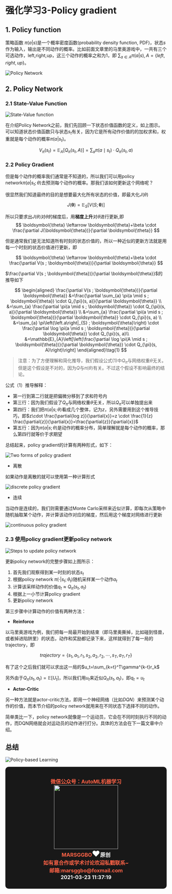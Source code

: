 # 强化学习3-Policy gradient

## 1. Policy function

策略函数 $\pi(a|s)$是一个概率密度函数(probability density function, PDF)，状态$s$作为输入，输出是不同动作的概率。比如前面文章里的马里奥游戏中，一共有三个可选动作，left,right,up，这三个动作的概率之和为1，即 $\sum_{a\in A}\pi(a|s), A=\{left,right,up\}$。

![Policy Network](https://raw.githubusercontent.com/marsggbo/PicBed/master/marsggbo/2021_3_23_1616471125134.png)


## 2. Policy Network

### 2.1 State-Value Function

![State-Value function](https://raw.githubusercontent.com/marsggbo/PicBed/master/marsggbo/2021_3_23_1616471179140.png)


在介绍Policy Network之前，我们先回顾一下状态价值函数的定义，如上图示。可以知道状态价值函数只与状态$s_t$有关，因为它是所有动作价值的的加权求和，权重就是每个动作的概率$\pi(a|s_t)$。


$$
V_{\pi}\left(s_{t}\right)=\mathbb{E}_{A}\left[Q_{\pi}\left(s_{t}, A\right)\right]=\sum_{a} \pi\left(a \mid s_{t}\right) \cdot Q_{\pi}\left(s_{t}, a\right)
$$

### 2.2 Policy Gradient

但是每个动作的概率我们通常是不知道的，所以我们可以用policy network$\pi(a|s_t;\theta)$去预测每个动作的概率。那我们该如何更新这个网络呢？

很显然我们知道最终的目的是想要最大化所有状态的价值，即最大化$J(\theta)$

$$
J(\boldsymbol{\theta})=\mathbb{E}_{S}[V(S ; \boldsymbol{\theta})]
$$

所以只要求出$J(\theta)$对$\theta$的梯度后，用**梯度上升**对$\theta$进行更新,即
$$
\boldsymbol{\theta} \leftarrow \boldsymbol{\theta}+\beta \cdot \frac{\partial J(\boldsymbol{\theta})}{\partial \boldsymbol{\theta}}
$$

但是通常我们是无法知道所有时刻的状态价值的，所以一种近似的更新方法就是用每一个时刻的状态价值进行更新，即

$$
\boldsymbol{\theta} \leftarrow \boldsymbol{\theta}+\beta \cdot \frac{\partial V(s ; \boldsymbol{\theta})}{\partial \boldsymbol{\theta}}
$$

$\frac{\partial V(s ; \boldsymbol{\theta})}{\partial \boldsymbol{\theta}}$的推导如下

$$
\begin{aligned}
\frac{\partial V(s ; \boldsymbol{\theta})}{\partial \boldsymbol{\theta}} &=\frac{\partial \sum_{a} \pi(a \mid s ; \boldsymbol{\theta}) \cdot Q_{\pi}(s, a)}{\partial \boldsymbol{\theta}}  \\
&=\sum_{a} \frac{\partial \pi(a \mid s ; \boldsymbol{\theta}) \cdot Q_{\pi}(s, a)}{\partial \boldsymbol{\theta}} \\
&=\sum_{a} \frac{\partial \pi(a \mid s ; \boldsymbol{\theta})}{\partial \boldsymbol{\theta}} \cdot Q_{\pi}(s, a) \\
&=\sum_{a} \pi\left(\left.a\right|_{S} ; \boldsymbol{\theta}\right) \cdot \frac{\partial \log \pi(a \mid s ; \boldsymbol{\theta})}{\partial \boldsymbol{\theta}} \cdot Q_{\pi}(s, a)\\
&=\mathbb{E}_{A}\left[\left(\frac{\partial \log \pi(A \mid s ; \boldsymbol{\theta})}{\partial \boldsymbol{\theta}} \cdot Q_{\pi}(s, A)\right)\right]
\end{aligned}\tag{1}
$$


> 注意：为了方便理解和简化推导，我们假设公式(1)中$Q_{\pi}$与网络权重$\theta$无关。但是这个假设是不对的，因为$Q$与$\pi(\theta)$有关。不过这个假设不影响最终的结论。

公式（1）推导解释：
- 第一行到第二行就是把偏微分移到了求和符号内
- 第三行：因为我们假设了$Q_{\pi}$与网络权重$\theta$无关，所以$Q_{\pi}$可以单独提出来
- 第四行：我们把$\pi(a|s;\theta)$看成几个整体，记为$z$，另外需要用到这个推导技巧，即$z\cdot  \frac{\partial{log z}}{\partial{x}}=z \cdot \frac{1}{z} \frac{\partial{z}}{\partial{x}}=\frac{\partial{z}}{\partial{x}}$
- 第五行：因为$\pi(a|s;\theta)$是动作的概率分布，简单理解就是每个动作的概率，那么第四行就等价于求期望


总结起来，policy gradient的计算有两种形式，如下：

![Two forms of policy gradient](https://raw.githubusercontent.com/marsggbo/PicBed/master/marsggbo/2021_3_23_1616484108742.png)


- 离散

如果动作是离散的就可以使用第一种计算形式

![discrete policy gradient](https://raw.githubusercontent.com/marsggbo/PicBed/master/marsggbo/2021_3_23_1616484729934.png)

- 连续

当动作是连续的，我们则需要通过Monte Carlo采样来近似计算，即每次从策略中随机抽取某个动作，并计算该动作对应的梯度，然后用这个梯度对网络进行更新

![continuous policy gradient](https://raw.githubusercontent.com/marsggbo/PicBed/master/marsggbo/2021_3_23_1616484778001.png)


### 2.3 使用policy gradient更新policy network


![Steps to update policy network](https://raw.githubusercontent.com/marsggbo/PicBed/master/marsggbo/2021_3_23_1616484914499.png)

更新policy network的完整步骤如上图所示：

1. 首先我们观察得到某一时刻的状态$s_t$
2. 根据policy network $\pi(\cdot|s_t;\theta_t)$随机采样某一个动作$a_t$
3. 计算该采样动作的价值$q_t \approx Q_\pi(s_t,a_t)$
4. 根据上一小节计算policy gradient 
5. 更新policy network


第三步骤中计算动作的价值有两种方法：

- **Reinforce**

以马里奥游戏为例，我们把每一局最开始到结束（即马里奥撕掉，比如碰到怪兽，或者掉进陷阱里）的状态，动作和奖励都记录下来，这样就得到了每一局的trajectory，即

$$
trajectory=\{s_{1}, a_{1}, r_{1}, s_{2}, a_{2}, r_{2}, \cdots, s_{T}, a_{T}, r_{T}\}
$$

有了这个之后我们就可以求出这一局的$u_t=\sum_{k=t}^T\gamma^{k-t}r_k$

另外由于$Q_{\pi}\left(s_{t}, a_{t}\right)=\mathbb{E}\left[U_{t}\right]$，所以我们用$u_t$来近似$Q_{\pi}\left(s_{t}, a_{t}\right)$，即$q_t=u_t$

- **Actor-Critic**

另一种方法就是actor-critic方法，即用一个神经网络（比如$DQN$）来预测某个动作的价值，而本节介绍的policy network就用来在不同状态下选择不同的动作。

简单类比一下，policy network就像是一个运动员，它会在不同时刻执行不同的动作，而DQN网络就会对运动员的动作进行打分。具体的方法会在下一篇文章中介绍。


## 总结

![Policy-based Learning](https://raw.githubusercontent.com/marsggbo/PicBed/master/marsggbo/2021_3_23_1616485661970.png)


<footer style="color:white;;background-color:rgb(24,24,24);padding:10px;border-radius:10px;">
<h3 style="text-align:center;color:tomato;font-size:16px;" id="autoid-2-0-0">
<center>
<span>微信公众号：AutoML机器学习</span><br>
<img src="https://pic4.zhimg.com/80/v2-87083e55cd41dbef83cc840c142df48a_720w.jpeg" style="width:200px;height:200px">
</center>
<b>MARSGGBO</b><b style="color:white;"><span style="font-size:25px;">♥</span>原创</b><br>
<span>如有意合作或学术讨论欢迎私戳联系~<br>邮箱:marsggbo@foxmail.com</span>
<b style="color:white;"><br>
2021-03-23 11:37:19  <p></p>
</b><p><b style="color:white;"></b>
</p></h3>
</footer>

